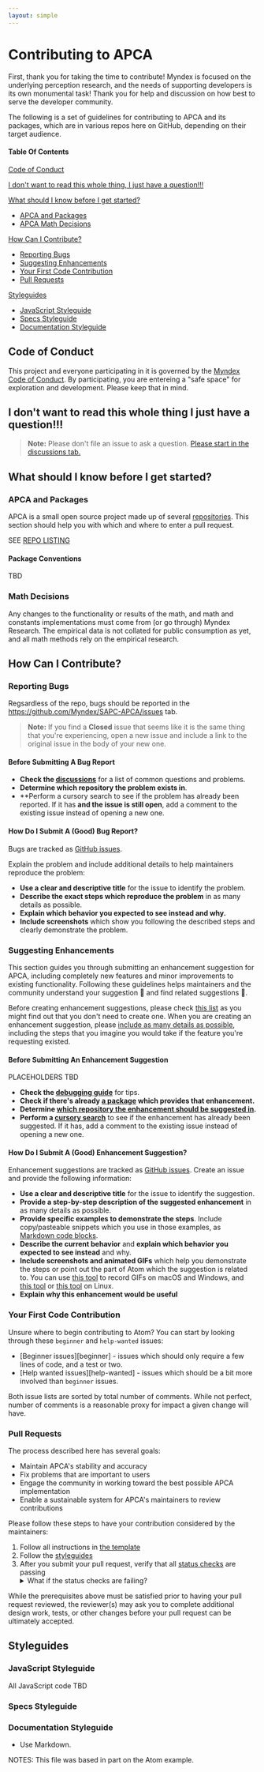 ```yaml
---
layout: simple
---
```


# Contributing to APC<span class="flipH">A</span>

First, thank you for taking the time to contribute! Myndex is focused on the underlying perception research, and the needs of supporting developers is its own monumental task! Thank you for help and discussion on how best to serve the developer community.

The following is a set of guidelines for contributing to APCA and its packages, which are in various repos here on GitHub, depending on their target audience.

#### Table Of Contents

[Code of Conduct](#code-of-conduct)

[I don't want to read this whole thing, I just have a question!!!](#i-dont-want-to-read-this-whole-thing-i-just-have-a-question)

[What should I know before I get started?](#what-should-i-know-before-i-get-started)
  * [APCA and Packages](#apca-and-packages)
  * [APCA Math Decisions](#math-decisions)

[How Can I Contribute?](#how-can-i-contribute)
  * [Reporting Bugs](#reporting-bugs)
  * [Suggesting Enhancements](#suggesting-enhancements)
  * [Your First Code Contribution](#your-first-code-contribution)
  * [Pull Requests](#pull-requests)

[Styleguides](#styleguides)
  * [JavaScript Styleguide](#javascript-styleguide)
  * [Specs Styleguide](#specs-styleguide)
  * [Documentation Styleguide](#documentation-styleguide)

## Code of Conduct

This project and everyone participating in it is governed by the [Myndex Code of Conduct](CODE_OF_CONDUCT.md). By participating, you are entereing a "safe space" for exploration and development. Please keep that in mind.

## I don't want to read this whole thing I just have a question!!!

> **Note:** Please don't file an issue to ask a question. [Please start in the discussions tab.](https://github.com/Myndex/SAPC-APCA/discussions) 

## What should I know before I get started?

### APCA and Packages

APCA is a small open source project made up of several [repositories](https://github.com/Myndex/SAPC-APCA/blob/master/repoList.md). This section should help you with which and where to enter a pull request.

SEE [REPO LISTING](https://github.com/Myndex/SAPC-APCA/blob/master/repoList.md)

#### Package Conventions

TBD

### Math Decisions

Any changes to the functionality or results of the math, and math and constants implementations must come from (or go through) Myndex Research. The empirical data is not collated for public consumption as yet, and all math methods rely on the empirical research.

## How Can I Contribute?

### Reporting Bugs

Regsardless of the repo, bugs should be reported in the https://github.com/Myndex/SAPC-APCA/issues tab.

> **Note:** If you find a **Closed** issue that seems like it is the same thing that you're experiencing, open a new issue and include a link to the original issue in the body of your new one.

#### Before Submitting A Bug Report

* **Check the [discussions](https://github.com/Myndex/SAPC-APCA/discussions)** for a list of common questions and problems.
* **Determine which repository the problem exists in**.
* **Perform a cursory search to see if the problem has already been reported. If it has **and the issue is still open**, add a comment to the existing issue instead of opening a new one.

#### How Do I Submit A (Good) Bug Report?

Bugs are tracked as [GitHub issues](https://guides.github.com/features/issues/).

Explain the problem and include additional details to help maintainers reproduce the problem:

* **Use a clear and descriptive title** for the issue to identify the problem.
* **Describe the exact steps which reproduce the problem** in as many details as possible. 
* **Explain which behavior you expected to see instead and why.**
* **Include screenshots** which show you following the described steps and clearly demonstrate the problem. 


### Suggesting Enhancements

This section guides you through submitting an enhancement suggestion for APCA, including completely new features and minor improvements to existing functionality. Following these guidelines helps maintainers and the community understand your suggestion :pencil: and find related suggestions :mag_right:.

Before creating enhancement suggestions, please check [this list](#before-submitting-an-enhancement-suggestion) as you might find out that you don't need to create one. When you are creating an enhancement suggestion, please [include as many details as possible](#how-do-i-submit-a-good-enhancement-suggestion), including the steps that you imagine you would take if the feature you're requesting existed.

#### Before Submitting An Enhancement Suggestion

PLACEHOLDERS TBD
* **Check the [debugging guide]()** for tips.
* **Check if there's already [a package]() which provides that enhancement.**
* **Determine [which repository the enhancement should be suggested in]().**
* **Perform a [cursory search]()** to see if the enhancement has already been suggested. If it has, add a comment to the existing issue instead of opening a new one.

#### How Do I Submit A (Good) Enhancement Suggestion?

Enhancement suggestions are tracked as [GitHub issues](https://guides.github.com/features/issues/). Create an issue and provide the following information:

* **Use a clear and descriptive title** for the issue to identify the suggestion.
* **Provide a step-by-step description of the suggested enhancement** in as many details as possible.
* **Provide specific examples to demonstrate the steps**. Include copy/pasteable snippets which you use in those examples, as [Markdown code blocks](https://help.github.com/articles/markdown-basics/#multiple-lines).
* **Describe the current behavior** and **explain which behavior you expected to see instead** and why.
* **Include screenshots and animated GIFs** which help you demonstrate the steps or point out the part of Atom which the suggestion is related to. You can use [this tool](https://www.cockos.com/licecap/) to record GIFs on macOS and Windows, and [this tool](https://github.com/colinkeenan/silentcast) or [this tool](https://github.com/GNOME/byzanz) on Linux.
* **Explain why this enhancement would be useful**

### Your First Code Contribution

Unsure where to begin contributing to Atom? You can start by looking through these `beginner` and `help-wanted` issues:

* [Beginner issues][beginner] - issues which should only require a few lines of code, and a test or two.
* [Help wanted issues][help-wanted] - issues which should be a bit more involved than `beginner` issues.

Both issue lists are sorted by total number of comments. While not perfect, number of comments is a reasonable proxy for impact a given change will have.


### Pull Requests

The process described here has several goals:

- Maintain APCA's stability and accuracy
- Fix problems that are important to users
- Engage the community in working toward the best possible APCA implementation
- Enable a sustainable system for APCA's maintainers to review contributions

Please follow these steps to have your contribution considered by the maintainers:

1. Follow all instructions in [the template](PULL_REQUEST_TEMPLATE.md)
2. Follow the [styleguides](#styleguides)
3. After you submit your pull request, verify that all [status checks](https://help.github.com/articles/about-status-checks/) are passing <details><summary>What if the status checks are failing?</summary>If a status check is failing, and you believe that the failure is unrelated to your change, please leave a comment on the pull request explaining why you believe the failure is unrelated. A maintainer will re-run the status check for you. If we conclude that the failure was a false positive, then we will open an issue to track that problem with our status check suite.</details>

While the prerequisites above must be satisfied prior to having your pull request reviewed, the reviewer(s) may ask you to complete additional design work, tests, or other changes before your pull request can be ultimately accepted.

## Styleguides

### JavaScript Styleguide

All JavaScript code TBD

### Specs Styleguide


### Documentation Styleguide

* Use Markdown.

NOTES: This file was based in part on the Atom example.


